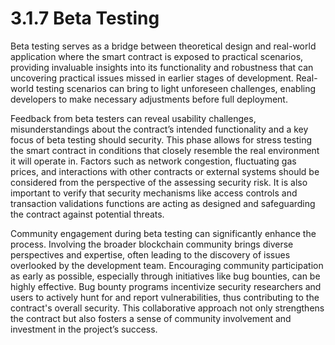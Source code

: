 # 3.1.7 Beta Testing

Beta testing serves as a bridge between theoretical design and real-world application where the smart contract is exposed to practical scenarios, providing invaluable insights into its functionality and robustness that can uncovering practical issues missed in earlier stages of development. Real-world testing scenarios can bring to light unforeseen challenges, enabling developers to make necessary adjustments before full deployment.

Feedback from beta testers can reveal usability challenges, misunderstandings about the contract’s intended functionality and a key focus of beta testing should security. This phase allows for stress testing the smart contract in conditions that closely resemble the real environment it will operate in. Factors such as network congestion, fluctuating gas prices, and interactions with other contracts or external systems should be considered from the perspective of the assessing security risk. It is also important to verify that security mechanisms like access controls and transaction validations functions are acting as designed and safeguarding the contract against potential threats.

Community engagement during beta testing can significantly enhance the process. Involving the broader blockchain community brings diverse perspectives and expertise, often leading to the discovery of issues overlooked by the development team. Encouraging community participation as early as possible, especially through initiatives like bug bounties, can be highly effective. Bug bounty programs incentivize security researchers and users to actively hunt for and report vulnerabilities, thus contributing to the contract's overall security. This collaborative approach not only strengthens the contract but also fosters a sense of community involvement and investment in the project’s success.